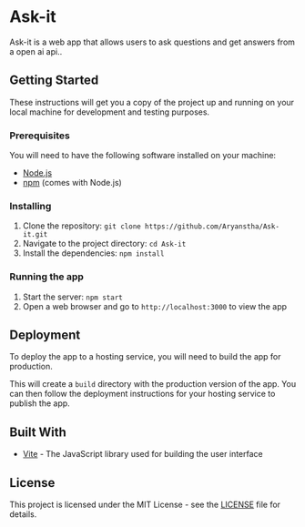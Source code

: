 # Ask-it

Ask-it is a web app that allows users to ask questions and get answers from a open ai api..

## Getting Started

These instructions will get you a copy of the project up and running on your local machine for development and testing purposes.

### Prerequisites

You will need to have the following software installed on your machine:

- [Node.js](https://nodejs.org/)
- [npm](https://www.npmjs.com/) (comes with Node.js)

### Installing

1. Clone the repository: `git clone https://github.com/Aryanstha/Ask-it.git`
2. Navigate to the project directory: `cd Ask-it`
3. Install the dependencies: `npm install`

### Running the app

1. Start the server: `npm start`
2. Open a web browser and go to `http://localhost:3000` to view the app

## Deployment

To deploy the app to a hosting service, you will need to build the app for production.

This will create a `build` directory with the production version of the app. You can then follow the deployment instructions for your hosting service to publish the app.

## Built With

- [Vite](https://vitejs.dev/) - The JavaScript library used for building the user interface

## License

This project is licensed under the MIT License - see the [LICENSE](LICENSE) file for details.
